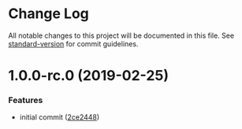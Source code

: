 # Change Log

All notable changes to this project will be documented in this file. See [standard-version](https://github.com/conventional-changelog/standard-version) for commit guidelines.

# 1.0.0-rc.0 (2019-02-25)


### Features

* initial commit ([2ce2448](https://gitlab.com/m03geek/fastify-autoload-recursive/commit/2ce2448))
